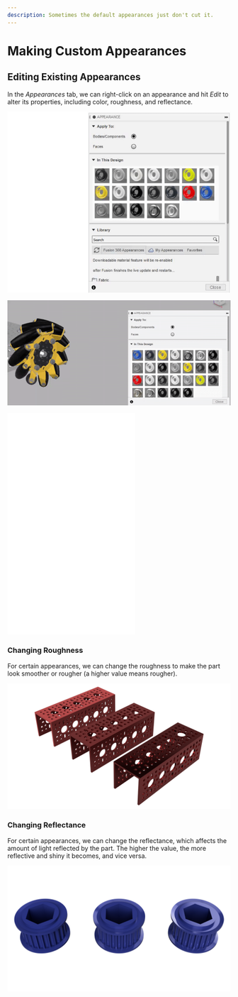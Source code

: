 ```yaml
---
description: Sometimes the default appearances just don't cut it.
---
```


# Making Custom Appearances

## Editing Existing Appearances

In the _Appearances_ tab, we can right-click on an appearance and hit _Edit_ to alter its properties, including color, roughness, and reflectance.

![Opening the &quot;Edit&quot; menu for &quot;Aluminum - Satin&quot;](../.gitbook/assets/957ccecf89eeca52c7a9926838348a7e.gif)

![Using the color map and slider to change the color of the mecanum wheel plate](../.gitbook/assets/culurz.gif)

![Using the sliders to change the roughness and reflectance of the appearance](../.gitbook/assets/slidurr.gif)

### Changing Roughness

For certain appearances, we can change the roughness to make the part look smoother or rougher \(a higher value means rougher\).

![goBILDA channel set to &quot;Aluminum - Anodized \(Red\)&quot; with roughness decreasing from left to right \(0.75, 0.35, and 0.122 \(default\) respectively\)](../.gitbook/assets/roughness.png)

### Changing Reflectance

For certain appearances, we can change the reflectance, which affects the amount of light reflected by the part. The higher the value, the more reflective and shiny it becomes, and vice versa.

![Timing belt pulley set to &quot;Plastic - Glossy \(Blue\)&quot; with reflectance increasing from left to right \(0.015, 0.053 \(default\), and 0.08 respectively\)](../.gitbook/assets/pull.png)



